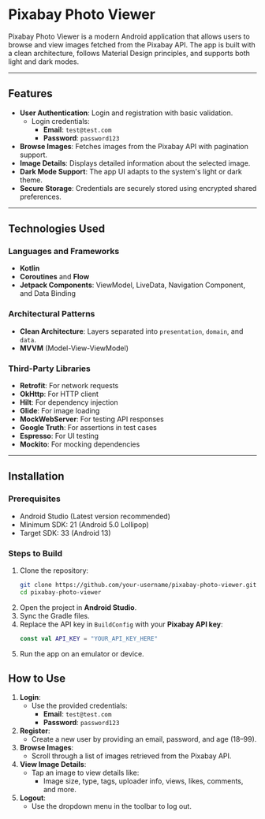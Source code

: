 # Pixabay Photo Viewer

Pixabay Photo Viewer is a modern Android application that allows users to browse and view images fetched from the Pixabay API. The app is built with a clean architecture, follows Material Design principles, and supports both light and dark modes.

---

## **Features**
- **User Authentication**: Login and registration with basic validation.
  - Login credentials:
    - **Email**: `test@test.com`
    - **Password**: `password123`
- **Browse Images**: Fetches images from the Pixabay API with pagination support.
- **Image Details**: Displays detailed information about the selected image.
- **Dark Mode Support**: The app UI adapts to the system's light or dark theme.
- **Secure Storage**: Credentials are securely stored using encrypted shared preferences.

---

## **Technologies Used**
### **Languages and Frameworks**
- **Kotlin**
- **Coroutines** and **Flow**
- **Jetpack Components**: ViewModel, LiveData, Navigation Component, and Data Binding

### **Architectural Patterns**
- **Clean Architecture**: Layers separated into `presentation`, `domain`, and `data`.
- **MVVM** (Model-View-ViewModel)

### **Third-Party Libraries**
- **Retrofit**: For network requests
- **OkHttp**: For HTTP client
- **Hilt**: For dependency injection
- **Glide**: For image loading
- **MockWebServer**: For testing API responses
- **Google Truth**: For assertions in test cases
- **Espresso**: For UI testing
- **Mockito**: For mocking dependencies

---

## **Installation**

### **Prerequisites**
- Android Studio (Latest version recommended)
- Minimum SDK: 21 (Android 5.0 Lollipop)
- Target SDK: 33 (Android 13)

### **Steps to Build**
1. Clone the repository:
   ```bash
   git clone https://github.com/your-username/pixabay-photo-viewer.git
   cd pixabay-photo-viewer
2. Open the project in **Android Studio**.
3. Sync the Gradle files.
4. Replace the API key in `BuildConfig` with your **Pixabay API key**:
   ```kotlin
   const val API_KEY = "YOUR_API_KEY_HERE"
5. Run the app on an emulator or device.

## **How to Use**
1. **Login**:
   - Use the provided credentials:
     - **Email**: `test@test.com`
     - **Password**: `password123`
2. **Register**:
   - Create a new user by providing an email, password, and age (18–99).
3. **Browse Images**:
   - Scroll through a list of images retrieved from the Pixabay API.
4. **View Image Details**:
   - Tap an image to view details like:
     - Image size, type, tags, uploader info, views, likes, comments, and more.
5. **Logout**:
   - Use the dropdown menu in the toolbar to log out.


